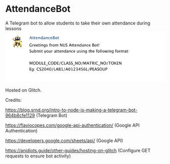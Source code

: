 # AttendanceBot

A Telegram bot to allow students to take their own attendance during lessons
![Screenshot](/resources/screenshot.png)

Hosted on Glitch.

Credits:

https://blog.srnd.org/intro-to-node-js-making-a-telegram-bot-964b8cfe1129 (Telegram Bot)

https://flaviocopes.com/google-api-authentication/ (Google API Authentication)

https://developers.google.com/sheets/api/ (Google API)

https://anidiots.guide/other-guides/hosting-on-glitch (Configure GET requests to ensure bot activity)
